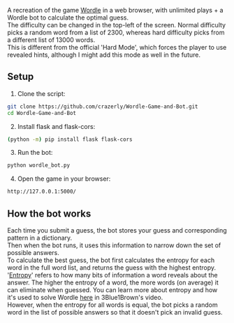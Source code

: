 A recreation of the game [Wordle](https://www.nytimes.com/games/wordle/index.html) in a web browser, with unlimited plays + a Wordle bot to calculate the optimal guess.  
The difficulty can be changed in the top-left of the screen. Normal difficulty picks a random word from a list of 2300, whereas hard difficulty picks from a different list of 13000 words.  
This is different from the official 'Hard Mode', which forces the player to use revealed hints, although I might add this mode as well in the future.

## Setup

1. Clone the script:

```bash
git clone https://github.com/crazerly/Wordle-Game-and-Bot.git
cd Wordle-Game-and-Bot
```

2. Install flask and flask-cors:

```bash
(python -m) pip install flask flask-cors
```

3. Run the bot:

```bash
python wordle_bot.py
```

4. Open the game in your browser:

```bash
http://127.0.0.1:5000/
```

## How the bot works

Each time you submit a guess, the bot stores your guess and corresponding pattern in a dictionary.  
Then when the bot runs, it uses this information to narrow down the set of possible answers.  
To calculate the best guess, the bot first calculates the entropy for each word in the full word list, and returns the guess with the highest entropy.  
'[Entropy](<https://en.wikipedia.org/wiki/Entropy_(information_theory)>)' refers to how many bits of information a word reveals about the answer. The higher the entropy of a word, the more words (on average) it can eliminate when guessed. You can learn more about entropy and how it's used to solve Wordle [here](https://www.youtube.com/watch?v=v68zYyaEmEA) in 3Blue1Brown's video.  
However, when the entropy for all words is equal, the bot picks a random word in the list of possible answers so that it doesn't pick an invalid guess.
